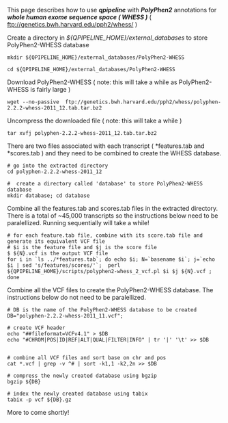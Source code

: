 

This page describes how to use **_qpipeline_** with **_PolyPhen2_** annotations for **_whole human exome sequence space ( WHESS )_** ( ftp://genetics.bwh.harvard.edu/pph2/whess/ )


Create a directory in *${QPIPELINE_HOME}/external_databases* to store PolyPhen2-WHESS database
```
mkdir ${QPIPELINE_HOME}/external_databases/PolyPhen2-WHESS

cd ${QPIPELINE_HOME}/external_databases/PolyPhen2-WHESS
```

Download PolyPhen2-WHESS ( note: this will take a while as PolyPhen2-WHESS is fairly large )
```
wget --no-passive  ftp://genetics.bwh.harvard.edu/pph2/whess/polyphen-2.2.2-whess-2011_12.tab.tar.bz2
```

Uncompress the downloaded file ( note: this will take a while )
```
tar xvfj polyphen-2.2.2-whess-2011_12.tab.tar.bz2
```

There are two files associated with each transcript ( *features.tab and *scores.tab ) and they need to be combined to create the WHESS database.  

```
# go into the extracted directory
cd polyphen-2.2.2-whess-2011_12

#  create a directory called 'database' to store PolyPhen2-WHESS database
mkdir database; cd database
```
Combine all the features.tab and scores.tab files in the extracted directory.  There is a total of ~45,000 transcripts so the instructions below need to be paralellized.  Running sequentially will take a while!
```
# for each feature.tab file, combine with its score.tab file and generate its equivalent VCF file
# $i is the feature file and $j is the score file
$ ${N}.vcf is the output VCF file
for i in `ls ../*features.tab`; do echo $i; N=`basename $i`; j=`echo $i | sed 's/features/scores/'`;  perl ${QPIPELINE_HOME}/scripts/polyphen2-whess_2_vcf.pl $i $j ${N}.vcf ; done
```
Combine all the VCF files to create the PolyPhen2-WHESS database.  The instructions below do not need to be paralellized.
```
# DB is the name of the PolyPhen2-WHESS database to be created
DB="polyphen-2.2.2-whess-2011_11.vcf";

# create VCF header 
echo "##fileformat=VCFv4.1" > $DB
echo "#CHROM|POS|ID|REF|ALT|QUAL|FILTER|INFO" | tr '|' '\t' >> $DB


# combine all VCF files and sort base on chr and pos
cat *.vcf | grep -v ^# | sort -k1,1 -k2,2n >> $DB

# compress the newly created database using bgzip
bgzip ${DB}

# index the newly created database using tabix
tabix -p vcf ${DB}.gz
```
More to come shortly!


